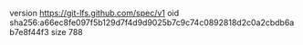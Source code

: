 version https://git-lfs.github.com/spec/v1
oid sha256:a66ec8fe097f5b129d7f4d9d9025b7c9c74c0892818d2c0a2cbdb6ab7e8f44f3
size 788

